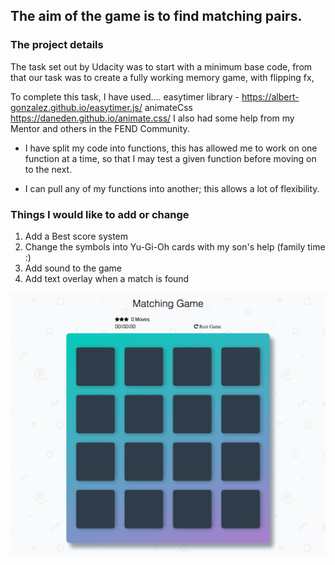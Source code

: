 ## The aim of the game is to find matching pairs.

### The project details 
The task set out by Udacity was to start with a minimum base code, from that our task was to create a fully working memory game, with flipping fx,

To complete this task, I have used.... 
easytimer library - https://albert-gonzalez.github.io/easytimer.js/
animateCss https://daneden.github.io/animate.css/
I also had some help from my Mentor and others in the FEND Community.

* I have split my code into functions, this has allowed me to work on one function at a time, so that I may test a given function before moving on to the next.

* I can pull any of my functions into another; this allows a lot of flexibility.

### Things I would like to add or change

1. Add a Best score system
2. Change the symbols into Yu-Gi-Oh cards with my son's help (family time :)
3. Add sound to the game
4. Add text overlay when a match is found

![](img/343688CD0AFAC90DBD4B681D82F97E38.png?raw=true)
